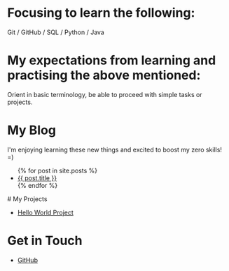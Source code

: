 #  Focusing to learn the following:
Git /
GitHub /
SQL / 
Python /
Java 
# My expectations from learning and practising the above mentioned:
Orient in basic terminology, be able to proceed with simple tasks or projects.
# My Blog
I'm enjoying learning these new things and excited to boost my zero skills! =) 
<ul> 
       {% for post in site.posts %} 
       <li> 
       <a href="{{ post.url }}">{{ post.title }}</a> 
       </li> 
       {% endfor %}
</ul> 
# My Projects
<ul> 
       <li> <a href="https://github.com/snowsmoonjupiter/Hello_World">Hello World Project</a>
       </li>
</ul>

# Get in Touch
<ul>
<li> <a href="https://github.com/{{ site.github_snowsmoonjupiter
       }}">GitHub</a></li>
</ul>
